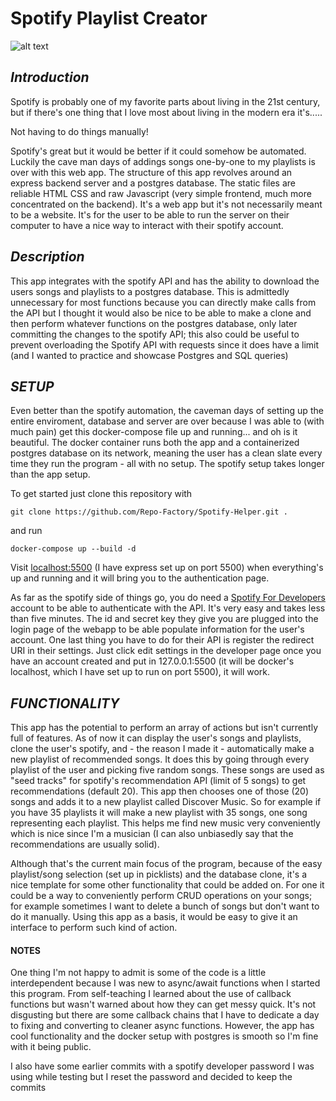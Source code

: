 # **Spotify Playlist Creator**

![alt text](https://user-images.githubusercontent.com/108435248/181635952-deabbc2b-3e33-4673-979c-08ac683336d9.png "Playlist Clone")


## _Introduction_

Spotify is probably one of my favorite parts about living in the 21st century, but if there's one thing that I love most about living in the modern era it's.....

Not having to do things manually!

Spotify's great but it would be better if it could somehow be automated. Luckily the cave man days of addings songs one-by-one to my playlists is over with this web app. The structure of this app revolves around an express backend server and a postgres database. The static files are reliable HTML CSS and raw Javascript (very simple frontend, much more concentrated on the backend). It's a web app but it's not necessarily meant to be a website. It's for the user to be able to run the server on their computer to have a nice way to interact with their spotify account.


## _Description_
This app integrates with the spotify API and has the ability to download the users songs and playlists to a postgres database. This is admittedly unnecessary for most functions because you can directly make calls from the API but I thought it would also be nice to be able to make a clone and then perform whatever functions on the postgres database, only later committing the changes to the spotify API; this also could be useful to prevent overloading the Spotify API with requests since it does have a limit (and I wanted to practice and showcase Postgres and SQL queries)


## _SETUP_

Even better than the spotify automation, the caveman days of setting up the entire enviroment, database and server are over because I was able to (with much pain) get this docker-compose file up and running... and oh is it beautiful. The docker container runs both the app and a containerized postgres database on its network, meaning the user has a clean slate every time they run the program - all with no setup. The spotify setup takes longer than the app setup.

To get started just clone this repository with

    git clone https://github.com/Repo-Factory/Spotify-Helper.git .

 and run 

    docker-compose up --build -d

 Visit [localhost:5500](http://127.0.0.1:5500) (I have express set up on port 5500) when everything's up and running and it will bring you to the authentication page.

As far as the spotify side of things go, you do need a [Spotify For Developers](https://developer.spotify.com/dashboard/) account to be able to authenticate with the API. It's very easy and takes less than five minutes. The id and secret key they give you are plugged into the login page of the webapp to be able populate information for the user's account. One last thing you have to do for their API is register the redirect URI in their settings. Just click edit settings in the developer page once you have an account created and put in 127.0.0.1:5500 (it will be docker's localhost, which I have set up to run on port 5500), it will work. 


## _FUNCTIONALITY_

This app has the potential to perform an array of actions but isn't currently full of features. As of now it can display the user's songs and playlists, clone the user's spotify, and - the reason I made it - automatically make a new playlist of recommended songs. It does this by going through every playlist of the user and picking five random songs. These songs are used as "seed tracks" for spotify's recommendation API (limit of 5 songs) to get recommendations (default 20). This app then chooses one of those (20) songs and adds it to a new playlist called Discover Music. So for example if you have 35 playlists it will make a new playlist with 35 songs, one song representing each playlist. This helps me find new music very conveniently which is nice since I'm a musician (I can also unbiasedly say that the recommendations are usually solid).

Although that's the current main focus of the program, because of the easy playlist/song selection (set up in picklists) and the database clone, it's a nice template for some other functionality that could be added on. For one it could be a way to conveniently perform CRUD operations on your songs; for example sometimes I want to delete a bunch of songs but don't want to do it manually. Using this app as a basis, it would be easy to give it an interface to perform such kind of action.


#### NOTES ####

One thing I'm not happy to admit is some of the code is a little interdependent because I was new to async/await functions when I started this program. From self-teaching I learned about the use of callback functions but wasn't warned about how they can get messy quick. It's not disgusting but there are some callback chains that I have to dedicate a day to fixing and converting to cleaner async functions. However, the app has cool functionality and the docker setup with postgres is smooth so I'm fine with it being public.

I also have some earlier commits with a spotify developer password I was using while testing but I reset the password and decided to keep the commits